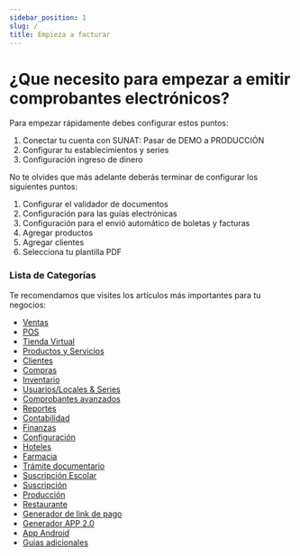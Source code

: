 ```yaml
---
sidebar_position: 1
slug: /
title: Empieza a facturar
---
```


# ¿Que necesito para empezar a emitir comprobantes electrónicos?

Para empezar rápidamente debes configurar estos puntos:
1. Conectar tu cuenta con SUNAT: Pasar de DEMO a PRODUCCIÓN
2. Configurar tu establecimientos y series
3. Configuración ingreso de dinero

No te olvides que más adelante deberás terminar de configurar los siguientes puntos:
1. Configurar el validador de documentos
2. Configuración para las guías electrónicas
3. Configuración para el envió automático de boletas y facturas
4. Agregar productos
5. Agregar clientes
6. Selecciona tu plantilla PDF


### Lista de Categorías
Te recomendamos que visites los artículos más importantes para tu negocios:
- [Ventas](Pro6/ventas)
- [POS](Pro6/pos)
- [Tienda Virtual](Pro6/tienda-virtual)
- [Productos y Servicios](Pro6/productos-servicios)
- [Clientes](Pro6/clientes)
- [Compras](Pro6/compras)
- [Inventario](Pro6/inventario)
- [Usuarios/Locales & Series](Pro6/usuarios-locales-series)
- [Comprobantes avanzados](Pro6/comprobantes-avanzados)
- [Reportes](Pro6/reportes)
- [Contabilidad](Pro6/contabilidad)
- [Finanzas](Pro6/finanzas)
- [Configuración](Pro6/configuracion)
- [Hoteles](Pro6/hoteles)
- [Farmacia](Pro6/farmacia)
- [Trámite documentario](Pro6/tramite-documentario)
- [Suscripción Escolar](Pro6/suscripcion-escolar)
- [Suscripción](Pro6/servicio-suscripcion)
- [Producción](Pro6/produccion)
- [Restaurante](Pro6/restaurante)
- [Generador de link de pago](Pro6/generador-link-pagos)
- [Generador APP 2.0](Pro6/generador-app-2)
- [App Android](Pro6/app-para-facturacion)
- [Guias adicionales](Pro6/guias-adicionales)